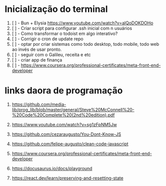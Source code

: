# Inicialização do terminal

1. [ ] - Bun + Elysia https://www.youtube.com/watch?v=alQoDOKDOHo
2. [ ] - Criar script para configurar .ssh inicial com n usuários
3. [ ] - Como transformar o todoist em algo interativo?
4. [ ] - Corrigir o cron de update repo
5. [ ] - optar por criar sistemas como todo desktop, todo mobile, todo web ao invés de usar pronto.
6. [ ] - seguir com o Galileu, receita e etc
7. [ ] - criar app de finança
8. [ ] -
https://www.coursera.org/professional-certificates/meta-front-end-developer
# links daora de programação 

1. https://github.com/media-lib/prog_lib/blob/master/general/Steve%20McConnell%20-%20Code%20Complete%20(2nd%20edition).pdf

2. https://www.youtube.com/watch?v=sg1zFpNM5Jw

3. https://github.com/cezaraugusto/You-Dont-Know-JS

4. https://github.com/felipe-augusto/clean-code-javascript

5. https://www.coursera.org/professional-certificates/meta-front-end-developer

6. https://docusaurus.io/docs/playground

7. https://react.dev/learn/preserving-and-resetting-state
